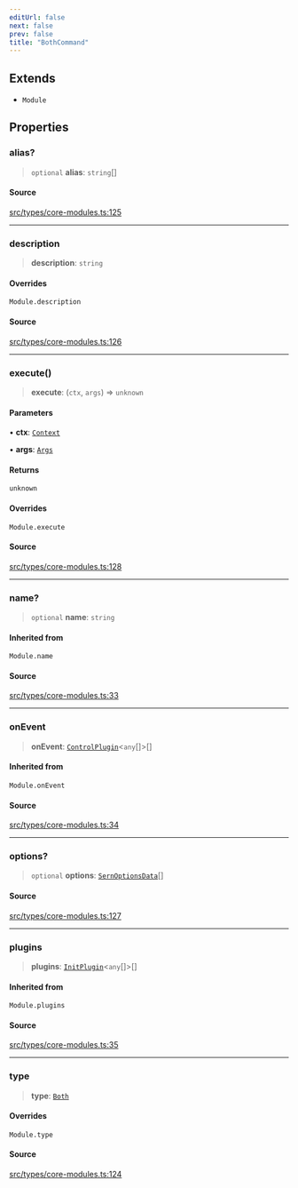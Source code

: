 ```yaml
---
editUrl: false
next: false
prev: false
title: "BothCommand"
---
```


## Extends

- `Module`

## Properties

### alias?

> `optional` **alias**: `string`[]

#### Source

[src/types/core-modules.ts:125](https://github.com/sern-handler/handler/blob/91b3768e376cfe22ec37d8ab44f4e4a4dfe8a1e8/src/types/core-modules.ts#L125)

***

### description

> **description**: `string`

#### Overrides

`Module.description`

#### Source

[src/types/core-modules.ts:126](https://github.com/sern-handler/handler/blob/91b3768e376cfe22ec37d8ab44f4e4a4dfe8a1e8/src/types/core-modules.ts#L126)

***

### execute()

> **execute**: (`ctx`, `args`) => `unknown`

#### Parameters

• **ctx**: [`Context`](/api/classes/context/)

• **args**: [`Args`](/api/type-aliases/args/)

#### Returns

`unknown`

#### Overrides

`Module.execute`

#### Source

[src/types/core-modules.ts:128](https://github.com/sern-handler/handler/blob/91b3768e376cfe22ec37d8ab44f4e4a4dfe8a1e8/src/types/core-modules.ts#L128)

***

### name?

> `optional` **name**: `string`

#### Inherited from

`Module.name`

#### Source

[src/types/core-modules.ts:33](https://github.com/sern-handler/handler/blob/91b3768e376cfe22ec37d8ab44f4e4a4dfe8a1e8/src/types/core-modules.ts#L33)

***

### onEvent

> **onEvent**: [`ControlPlugin`](/api/interfaces/controlplugin/)\<`any`[]\>[]

#### Inherited from

`Module.onEvent`

#### Source

[src/types/core-modules.ts:34](https://github.com/sern-handler/handler/blob/91b3768e376cfe22ec37d8ab44f4e4a4dfe8a1e8/src/types/core-modules.ts#L34)

***

### options?

> `optional` **options**: [`SernOptionsData`](/api/type-aliases/sernoptionsdata/)[]

#### Source

[src/types/core-modules.ts:127](https://github.com/sern-handler/handler/blob/91b3768e376cfe22ec37d8ab44f4e4a4dfe8a1e8/src/types/core-modules.ts#L127)

***

### plugins

> **plugins**: [`InitPlugin`](/api/interfaces/initplugin/)\<`any`[]\>[]

#### Inherited from

`Module.plugins`

#### Source

[src/types/core-modules.ts:35](https://github.com/sern-handler/handler/blob/91b3768e376cfe22ec37d8ab44f4e4a4dfe8a1e8/src/types/core-modules.ts#L35)

***

### type

> **type**: [`Both`](/api/enumerations/commandtype/#both)

#### Overrides

`Module.type`

#### Source

[src/types/core-modules.ts:124](https://github.com/sern-handler/handler/blob/91b3768e376cfe22ec37d8ab44f4e4a4dfe8a1e8/src/types/core-modules.ts#L124)
